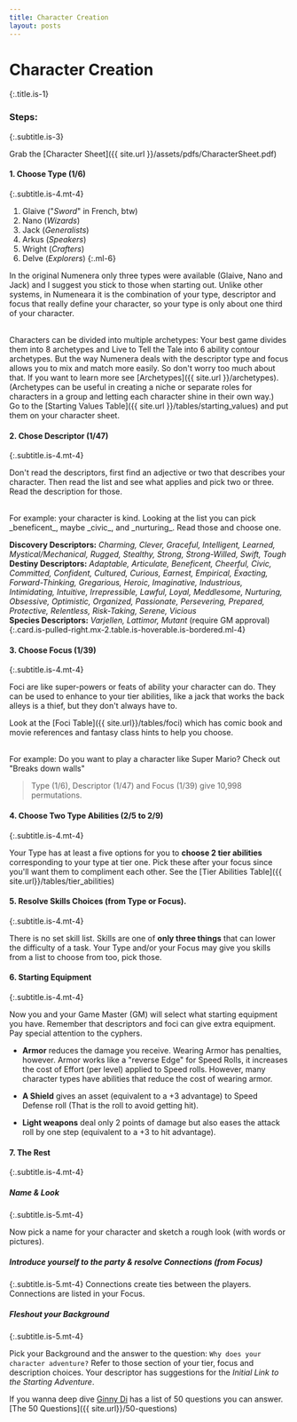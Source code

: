 ```yaml
---
title: Character Creation
layout: posts
---
```


# Character Creation 
{:.title.is-1} 

### Steps:
{:.subtitle.is-3} 

Grab the [Character Sheet]({{ site.url }}/assets/pdfs/CharacterSheet.pdf)

#### 1. Choose Type (1/6)
{:.subtitle.is-4.mt-4} 

1. Glaive ("_Sword_" in French, btw)
2. Nano   (_Wizards_)
3. Jack   (_Generalists_)
4. Arkus  (_Speakers_)
5. Wright (_Crafters_)
6. Delve  (_Explorers_)
{:.ml-6}

In the original Numenera only three types were available (Glaive, Nano and Jack) and I suggest you stick to those when starting out. Unlike other systems, in Numeneara it is the combination of your type, descriptor and focus that really define your character, so your type is only about one third of your character.

<br>
Characters can be divided into multiple archetypes: Your best game divides them into 8 archetypes and Live to Tell the Tale into 6 ability contour archetypes. But the way Numenera deals with the descriptor type and focus allows you to mix and match more easily. So don't worry too much about that. If you want to learn more see [Archetypes]({{ site.url }}/archetypes). (Archetypes can be useful in creating a niche or separate roles for characters in a group and letting each character shine in their own way.)

<br>
Go to the [Starting Values Table]({{ site.url }}/tables/starting_values) and put them on your character sheet. 


#### 2. Chose Descriptor (1/47)
{:.subtitle.is-4.mt-4} 

Don't read the descriptors, first find an adjective or two that describes your character. Then read the list and see what applies and pick two or three. Read the description for those.

<br>
For example: your character is kind.  
Looking at the list you can pick _beneficent_, maybe _civic_, and _nurturing_.  
Read those and choose one.   
<br>

__Discovery Descriptors:__ _Charming, Clever, Graceful, Intelligent, Learned, Mystical/Mechanical, Rugged, Stealthy, Strong, Strong-Willed, Swift, Tough_  
__Destiny Descriptors:__ _Adaptable, Articulate, Beneficent, Cheerful, Civic, Committed, Confident, Cultured, Curious, Earnest, Empirical, Exacting, Forward-Thinking, Gregarious, Heroic, Imaginative, Industrious, Intimidating, Intuitive, Irrepressible, Lawful, Loyal, Meddlesome, Nurturing, Obsessive, Optimistic, Organized, Passionate, Persevering, Prepared, Protective, Relentless, Risk-Taking, Serene, Vicious_  
__Species Descriptors:__ _Varjellen, Lattimor, Mutant_ (require GM approval)
{:.card.is-pulled-right.mx-2.table.is-hoverable.is-bordered.ml-4}


#### 3. Choose Focus (1/39)
{:.subtitle.is-4.mt-4} 

Foci are like super-powers or feats of ability your character can do. They can be used to enhance to your tier abilities, like a jack that works the back alleys is a thief, but they don't always have to. 

Look at the [Foci Table]({{ site.url}}/tables/foci) which has comic book and movie references and fantasy class hints to help you choose. 

<br>
For example: Do you want to play a character like Super Mario? 
Check out "Breaks down walls"

> Type (1/6), Descriptor (1/47) and Focus (1/39) give 10,998 permutations.

#### 4. Choose Two Type Abilities (2/5 to 2/9)
{:.subtitle.is-4.mt-4} 

Your Type has at least a five options for you to __choose 2 tier abilities__ corresponding to your type at tier one. Pick these after your focus since you'll want them to compliment each other. See the [Tier Abilities Table]({{ site.url}}/tables/tier_abilities)


#### 5. Resolve Skills Choices (from Type or Focus).
{:.subtitle.is-4.mt-4} 

There is no set skill list. Skills are one of __only three things__ that can lower the difficulty of a task.
Your Type and/or your Focus may give you skills from a list to choose from too, pick those.  


#### 6. Starting Equipment  
{:.subtitle.is-4.mt-4} 

Now you and your Game Master (GM) will select what starting equipment you have. Remember that descriptors and foci can give extra equipment. Pay special attention to the cyphers. 

- __Armor__ reduces the damage you receive. Wearing Armor has penalties, however. Armor works like a "reverse Edge" for Speed Rolls, it increases the cost of Effort (per level) applied to Speed rolls. However, many character types have abilities that reduce the cost of wearing armor. 

- __A Shield__ gives an asset (equivalent to a +3 advantage) to Speed Defense roll (That is the roll to avoid getting hit). 

- __Light weapons__ deal only 2 points of damage but also eases the attack roll by one step (equivalent to a +3 to hit advantage).

#### 7. The Rest
{:.subtitle.is-4.mt-4} 


##### Name & Look
{:.subtitle.is-5.mt-4} 

Now pick a name for your character and sketch a rough look (with words or pictures). 

##### Introduce yourself to the party & resolve Connections (from Focus)
{:.subtitle.is-5.mt-4} 
Connections create ties between the players. Connections are listed in your Focus. 

##### Fleshout your Background
{:.subtitle.is-5.mt-4} 

Pick your Background and the answer to the question:  `Why does your character adventure?` Refer to those section of your tier, focus and description choices. Your descriptor has suggestions for the _Initial Link to the Starting Adventure_.

If you wanna deep dive [Ginny Di](https://youtu.be/OCrCrn2vuAc) has a list of 50 questions you can answer. [The 50 Questions]({{ site.url}}/50-questions)

<br>